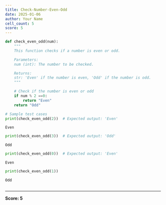 ```yaml
---
title: Check-Number-Even-Odd
date: 2025-01-06
author: Your Name
cell_count: 5
score: 5
---
```


```python
def check_even_odd(num):
    """
    This function checks if a number is even or odd.

    Parameters:
    num (int): The number to be checked.

    Returns:
    str: 'Even' if the number is even, 'Odd' if the number is odd.
    """

    # Check if the number is even or odd
    if num % 2 ==0:
        return "Even"
    return "Odd"

# Sample test cases
print(check_even_odd(2))  # Expected output: 'Even'


```

    Even



```python
print(check_even_odd(3))  # Expected output: 'Odd'
```

    Odd



```python
print(check_even_odd(0))  # Expected output: 'Even'
```

    Even



```python
print(check_even_odd(1)) 
```

    Odd



```python

```


---
**Score: 5**
